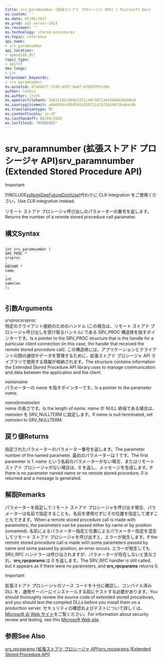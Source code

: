 ```yaml
---
title: srv_paramnumber (拡張ストアド プロシージャ API) | Microsoft Docs
ms.custom: ''
ms.date: 03/06/2017
ms.prod: sql-server-2014
ms.reviewer: ''
ms.technology: stored-procedures
ms.topic: reference
api_name:
- srv_paramnumber
api_location:
- opends60.dll
topic_type:
- apiref
dev_langs:
- C++
helpviewer_keywords:
- srv_paramnumber
ms.assetid: d7a6dbff-71d9-4297-8a4f-bfd2876fe204
author: rothja
ms.author: jroth
ms.openlocfilehash: 1e621101c909ef251c40f38713e438d8e40d08a9
ms.sourcegitcommit: ad4d92dce894592a259721a1571b1d8736abacdb
ms.translationtype: MT
ms.contentlocale: ja-JP
ms.lasthandoff: 08/04/2020
ms.locfileid: "87643351"
---
```

# <a name="srv_paramnumber-extended-stored-procedure-api"></a><span data-ttu-id="f6627-102">srv_paramnumber (拡張ストアド プロシージャ API)</span><span class="sxs-lookup"><span data-stu-id="f6627-102">srv_paramnumber (Extended Stored Procedure API)</span></span>
    
> [!IMPORTANT]  
>  [!INCLUDE[ssNoteDepFutureDontUse](../../includes/ssnotedepfuturedontuse-md.md)]<span data-ttu-id="f6627-103">代わりに CLR Integration をご使用ください。</span><span class="sxs-lookup"><span data-stu-id="f6627-103">Use CLR integration instead.</span></span>  
  
 <span data-ttu-id="f6627-104">リモート ストアド プロシージャ呼び出しのパラメーターの番号を返します。</span><span class="sxs-lookup"><span data-stu-id="f6627-104">Returns the number of a remote stored procedure call parameter.</span></span>  
  
## <a name="syntax"></a><span data-ttu-id="f6627-105">構文</span><span class="sxs-lookup"><span data-stu-id="f6627-105">Syntax</span></span>  
  
```  
  
int srv_paramnumber (  
SRV_PROC *  
srvproc  
,  
DBCHAR *  
name  
,   
int  
namelen   
);  
  
```  
  
## <a name="arguments"></a><span data-ttu-id="f6627-106">引数</span><span class="sxs-lookup"><span data-stu-id="f6627-106">Arguments</span></span>  
 <span data-ttu-id="f6627-107">*srvproc*</span><span class="sxs-lookup"><span data-stu-id="f6627-107">*srvproc*</span></span>  
 <span data-ttu-id="f6627-108">特定のクライアント接続のためのハンドル (この場合は、リモート ストアド プロシージャ呼び出しを受け取るハンドル) である SRV_PROC 構造体を指すポインターです。</span><span class="sxs-lookup"><span data-stu-id="f6627-108">Is a pointer to the SRV_PROC structure that is the handle for a particular client connection (in this case, the handle that received the remote stored procedure call).</span></span> <span data-ttu-id="f6627-109">この構造体には、アプリケーションとクライアントの間の通信やデータを管理するために、拡張ストアド プロシージャ API ライブラリで使用する情報が格納されます。</span><span class="sxs-lookup"><span data-stu-id="f6627-109">The structure contains information the Extended Stored Procedure API library uses to manage communication and data between the application and the client.</span></span>  
  
 <span data-ttu-id="f6627-110">*name*</span><span class="sxs-lookup"><span data-stu-id="f6627-110">*name*</span></span>  
 <span data-ttu-id="f6627-111">パラメーターの *name* を指すポインターです。</span><span class="sxs-lookup"><span data-stu-id="f6627-111">Is a pointer to the parameter *name*.</span></span>  
  
 <span data-ttu-id="f6627-112">*namelen*</span><span class="sxs-lookup"><span data-stu-id="f6627-112">*namelen*</span></span>  
 <span data-ttu-id="f6627-113">*name* の長さです。</span><span class="sxs-lookup"><span data-stu-id="f6627-113">Is the length of *name*.</span></span> <span data-ttu-id="f6627-114">*name* が NULL 終端である場合は、*namelen* を SRV_NULLTERM に設定します。</span><span class="sxs-lookup"><span data-stu-id="f6627-114">If *name* is null-terminated, set *namelen* to SRV_NULLTERM.</span></span>  
  
## <a name="returns"></a><span data-ttu-id="f6627-115">戻り値</span><span class="sxs-lookup"><span data-stu-id="f6627-115">Returns</span></span>  
 <span data-ttu-id="f6627-116">指定されたパラメーターのパラメーター番号を返します。</span><span class="sxs-lookup"><span data-stu-id="f6627-116">The parameter number of the named parameter.</span></span> <span data-ttu-id="f6627-117">最初のパラメーターは 1 です。</span><span class="sxs-lookup"><span data-stu-id="f6627-117">The first parameter is 1.</span></span> <span data-ttu-id="f6627-118">*name* という名前のパラメーターがない場合、またはリモート ストアド プロシージャがない場合は、0 を返し、メッセージを生成します。</span><span class="sxs-lookup"><span data-stu-id="f6627-118">If there is no parameter named *name* or no remote stored procedure, 0 is returned and a message is generated.</span></span>  
  
## <a name="remarks"></a><span data-ttu-id="f6627-119">解説</span><span class="sxs-lookup"><span data-stu-id="f6627-119">Remarks</span></span>  
 <span data-ttu-id="f6627-120">パラメーターを指定してリモート ストアド プロシージャを呼び出す場合、パラメーターは名前で指定することも、名前を使用せずにその位置を指定して渡すこともできます。</span><span class="sxs-lookup"><span data-stu-id="f6627-120">When a remote stored procedure call is made with parameters, the parameters can be passed either by name or by position (unnamed).</span></span> <span data-ttu-id="f6627-121">名前によるパラメーター指定と位置によるパラメーター指定を混合してリモート ストアド プロシージャを呼び出すと、エラーが発生します。</span><span class="sxs-lookup"><span data-stu-id="f6627-121">If the remote stored procedure call is made with some parameters passed by name and some passed by position, an error occurs.</span></span> <span data-ttu-id="f6627-122">エラーが発生しても SRV_RPC ハンドラーは呼び出されますが、パラメーターが存在しないと見なされ、**srv_rpcparams** は 0 を返します。</span><span class="sxs-lookup"><span data-stu-id="f6627-122">The SRV_RPC handler is still called, but it appears as if there were no parameters, and **srv_rpcparams** returns 0.</span></span>  
  
> [!IMPORTANT]  
>  <span data-ttu-id="f6627-123">拡張ストアド プロシージャのソース コードを十分に確認し、コンパイル済み DLL を、運用サーバーにインストールする前にテストする必要があります。</span><span class="sxs-lookup"><span data-stu-id="f6627-123">You should thoroughly review the source code of extended stored procedures, and you should test the compiled DLLs before you install them on a production server.</span></span> <span data-ttu-id="f6627-124">セキュリティの確認およびテストについて詳しくは、[Microsoft の Web サイト](https://go.microsoft.com/fwlink/?LinkID=54761&amp;clcid=0x409https://msdn.microsoft.com/security/)をご覧ください。</span><span class="sxs-lookup"><span data-stu-id="f6627-124">For information about security review and testing, see this [Microsoft Web site](https://go.microsoft.com/fwlink/?LinkID=54761&amp;clcid=0x409https://msdn.microsoft.com/security/).</span></span>  
  
## <a name="see-also"></a><span data-ttu-id="f6627-125">参照</span><span class="sxs-lookup"><span data-stu-id="f6627-125">See Also</span></span>  
 [<span data-ttu-id="f6627-126">srv_rpcparams &#40;拡張ストアド プロシージャ API&#41;</span><span class="sxs-lookup"><span data-stu-id="f6627-126">srv_rpcparams &#40;Extended Stored Procedure API&#41;</span></span>](srv-rpcparams-extended-stored-procedure-api.md)  
  
  
